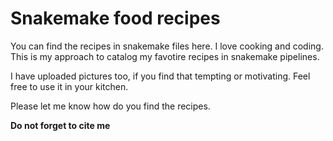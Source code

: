 # Snakemake food recipes

You can find the recipes in snakemake files here. 
I love cooking and coding. This is my approach to catalog my favotire recipes in snakemake pipelines. 

I have uploaded pictures too, if you find that tempting or motivating. 
Feel free to use it in your kitchen. 

Please let me know how do you find the recipes.

**Do not forget to cite me**
